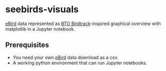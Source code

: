 # seebirds-visuals
[eBird](https://ebird.org) data represented as [BTO Birdtrack](https://www.bto.org/our-science/projects/birdtrack)-inspired graphical overview with matplotlib in a Jupyter notebook.

## Prerequisites
- You need your own [eBird](https://ebird.org) data download as a csv.
- A working python environment that can run Jupyter notebooks.